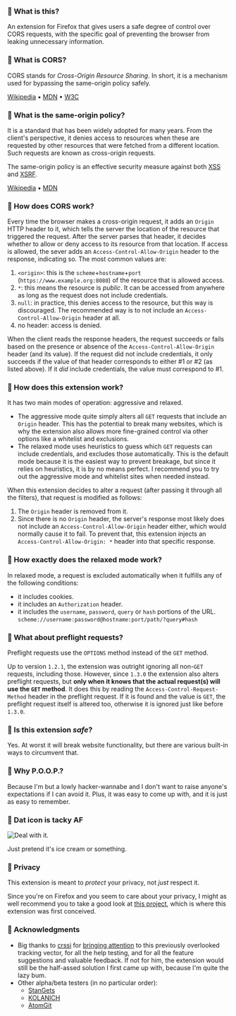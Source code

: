 ### 🔵 What is this?

An extension for Firefox that gives users a safe degree of control over CORS requests, with the specific goal of preventing the browser from leaking unnecessary information.

### 🔵 What is CORS?

CORS stands for *Cross-Origin Resource Sharing*. In short, it is a mechanism used for bypassing the same-origin policy safely.

[Wikipedia](https://en.wikipedia.org/wiki/Cross-origin_resource_sharing) ▪ [MDN](https://developer.mozilla.org/en-US/docs/Web/HTTP/CORS) ▪ [W3C](https://w3c.github.io/webappsec-cors-for-developers/)

### 🔵 What is the same-origin policy?

It is a standard that has been widely adopted for many years. From the client's perspective, it denies access to resources when these are requested by other resources that were fetched from a different location. Such requests are known as cross-origin requests. 

The same-origin policy is an effective security measure against both [XSS][XSS] and [XSRF][XSRF].

[Wikipedia](https://en.wikipedia.org/wiki/Same-origin_policy) ▪ [MDN](https://developer.mozilla.org/en-US/docs/Web/Security/Same-origin_policy)

### 🔵 How does CORS work?

Every time the browser makes a cross-origin request, it adds an `Origin` HTTP header to it, which tells the server the location of the resource that triggered the request. After the server parses that header, it decides whether to allow or deny access to its resource from that location. If access is allowed, the sever adds an `Access-Control-Allow-Origin` header to the response, indicating so. The most common values are:

1. `<origin>`: this is the `scheme`+`hostname`+`port` (`https://www.example.org:8080`) of the resource that is allowed access. 
2. `*`: this means the resource is *public*. It can be accessed from anywhere as long as the request does not include credentials.
3. `null`: in practice, this denies access to the resource, but this way is discouraged. The recommended way is to not include an `Access-Control-Allow-Origin` header at all.
4. no header: access is denied.

When the client reads the response headers, the request succeeds or fails based on the presence or absence of the `Access-Control-Allow-Origin` header (and its value). If the request did not include credentials, it only succeeds if the value of that header corresponds to either #1 or #2 (as listed above). If it *did* include credentials, the value must correspond to #1.

### 🔵 How does this extension work?

It has two main modes of operation: aggressive and relaxed.

- The aggressive mode quite simply alters all `GET` requests that include an `Origin` header. This has the potential to break many websites, which is why the extension also allows more fine-grained control via other options like a whitelist and exclusions.
- The relaxed mode uses heuristics to guess which `GET` requests can include credentials, and excludes those automatically. This is the default mode because it is the easiest way to prevent breakage, but since it relies on heuristics, it is by no means perfect. I recommend you to try out the aggressive mode and whitelist sites when needed instead.

When this extension decides to alter a request (after passing it through all the filters), that request is modified as follows:
1. The `Origin` header is removed from it.
2. Since there is no `Origin` header, the server's response most likely does not include an `Access-Control-Allow-Origin` header either, which would normally cause it to fail. To prevent that, this extension injects an `Access-Control-Allow-Origin: *` header into that specific response.

### 🔵 How exactly does the relaxed mode work?

In relaxed mode, a request is excluded automatically when it fulfills any of the following conditions:
- it includes cookies.
- it includes an `Authorization` header.
- it includes the `username`, `password`, `query` or `hash` portions of the URL. `scheme://username:password@hostname:port/path/?query#hash`

### 🔵 What about preflight requests?

Preflight requests use the `OPTIONS` method instead of the `GET` method.

Up to version `1.2.1`, the extension was outright ignoring all non-`GET` requests, including those. However, since `1.3.0` the extension also alters preflight requests, but **only when it knows that the actual request(s) will use the `GET` method**. It does this by reading the `Access-Control-Request-Method` header in the preflight request. If it is found and the value is `GET`, the preflight request itself is altered too, otherwise it is ignored just like before `1.3.0`.

### 🔵 Is this extension *safe*?

Yes. At worst it will break website functionality, but there are various built-in ways to circumvent that.

### 🔵 Why P.O.O.P.?

Because I'm but a lowly hacker-wannabe and I don't want to raise anyone's expectations if I can avoid it. Plus, it was easy to come up with, and it is just as easy to remember.

### 🔵 Dat icon is tacky AF

![Deal with it.][DWI]

Just pretend it's ice cream or something.

### 🔵 Privacy
This extension is meant to *protect* your privacy, not *just* respect it. 

Since you're on Firefox and you seem to care about your privacy, I might as well recommend you to take a good look at [this project](https://github.com/ghacksuserjs/ghacks-user.js), which is where this extension was first conceived.

### 🔵 Acknowledgments
- Big thanks to [crssi](https://github.com/crssi) for [bringing attention][issue] to this previously overlooked tracking vector, for all the help testing, and for all the feature suggestions and valuable feedback. If not for him, the extension would still be the half-assed solution I first came up with, because I'm quite the lazy bum.
- Other alpha/beta testers (in no particular order):
  - [StanGets](https://github.com/StanGets)
  - [KOLANICH](https://github.com/KOLANICH)
  - [AtomGit](https://github.com/atomGit)


[XSS]: https://en.wikipedia.org/wiki/Cross-site_scripting
[XSRF]: https://en.wikipedia.org/wiki/Cross-site_request_forgery
[issue]: https://github.com/ghacksuserjs/ghacks-user.js/issues/509
[DWI]: https://gist.githubusercontent.com/claustromaniac/f054061826ac71bf9e122edb2a313bc0/raw/edf025b5e3fb917177df890fefd15c70ead8b35c/dealwithit.gif
